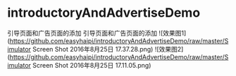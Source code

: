 # introductoryAndAdvertiseDemo
引导页面和广告页面的添加
引导页面和广告页面的添加
![效果图1](https://github.com/easyhaipi/introductoryAndAdvertiseDemo/raw/master/Simulator Screen Shot 2016年8月25日 17.37.28.png)
![效果图2](https://github.com/easyhaipi/introductoryAndAdvertiseDemo/raw/master/Simulator Screen Shot 2016年8月25日 17.11.05.png)
